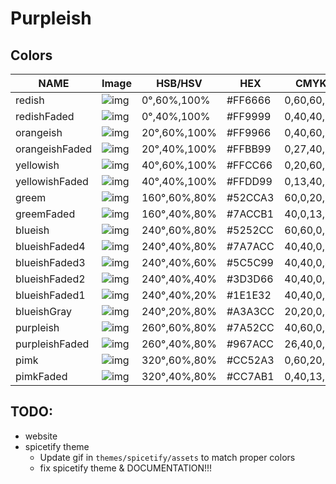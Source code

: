 # Purpleish

## Colors

|  NAME            |  Image                                                                |  HSB/HSV       |  HEX      |  CMYK        |  RGB          |
|------------------|-----------------------------------------------------------------------|----------------|-----------|--------------|---------------|
|  redish          |![img](https://raw.ehan.dev/purpleish/assets/colors/redish.png)        |  0°,60%,100%   |  #FF6666  |  0,60,60,0   |  255,102,102  |
|  redishFaded     |![img](https://raw.ehan.dev/purpleish/assets/colors/redishFaded.png)   |  0°,40%,100%   |  #FF9999  |  0,40,40,0   |  255,153,153  |
|  orangeish       |![img](https://raw.ehan.dev/purpleish/assets/colors/orangeish.png)     |  20°,60%,100%  |  #FF9966  |  0,40,60,0   |  255,153,102  |
|  orangeishFaded  |![img](https://raw.ehan.dev/purpleish/assets/colors/orangeishFaded.png)|  20°,40%,100%  |  #FFBB99  |  0,27,40,0   |  255,187,153  |
|  yellowish       |![img](https://raw.ehan.dev/purpleish/assets/colors/yellowish.png)     |  40°,60%,100%  |  #FFCC66  |  0,20,60,0   |  255,204,102  |
|  yellowishFaded  |![img](https://raw.ehan.dev/purpleish/assets/colors/yellowishFaded.png)|  40°,40%,100%  |  #FFDD99  |  0,13,40,0   |  255,221,153  |
|  greem           |![img](https://raw.ehan.dev/purpleish/assets/colors/greem.png)         |  160°,60%,80%  |  #52CCA3  |  60,0,20,20  |  82,204,163   |
|  greemFaded      |![img](https://raw.ehan.dev/purpleish/assets/colors/greemFaded.png)    |  160°,40%,80%  |  #7ACCB1  |  40,0,13,20  |  122,204,177  |
|  blueish         |![img](https://raw.ehan.dev/purpleish/assets/colors/blueish.png)       |  240°,60%,80%  |  #5252CC  |  60,60,0,20  |  82,82,204    |
|  blueishFaded4   |![img](https://raw.ehan.dev/purpleish/assets/colors/blueishFaded4.png) |  240°,40%,80%  |  #7A7ACC  |  40,40,0,20  |  122,122,204  |
|  blueishFaded3   |![img](https://raw.ehan.dev/purpleish/assets/colors/blueishFaded3.png) |  240°,40%,60%  |  #5C5C99  |  40,40,0,40  |  92,92,153    |
|  blueishFaded2   |![img](https://raw.ehan.dev/purpleish/assets/colors/blueishFaded2.png) |  240°,40%,40%  |  #3D3D66  |  40,40,0,60  |  61,61,102    |
|  blueishFaded1   |![img](https://raw.ehan.dev/purpleish/assets/colors/blueishFaded1.png) |  240°,40%,20%  |  #1E1E32  |  40,40,0,80  |  30,30,50     |
|  blueishGray     |![img](https://raw.ehan.dev/purpleish/assets/colors/blueishGray.png)   |  240°,20%,80%  |  #A3A3CC  |  20,20,0,20  |  163,163,204  |
|  purpleish       |![img](https://raw.ehan.dev/purpleish/assets/colors/purpleish.png)     |  260°,60%,80%  |  #7A52CC  |  40,60,0,20  |  122,82,204   |
|  purpleishFaded  |![img](https://raw.ehan.dev/purpleish/assets/colors/purpleishFaded.png)|  260°,40%,80%  |  #967ACC  |  26,40,0,20  |  150,122,204  |
|  pimk            |![img](https://raw.ehan.dev/purpleish/assets/colors/pimk.png)          |  320°,60%,80%  |  #CC52A3  |  0,60,20,20  |  204,82,163   |
|  pimkFaded       |![img](https://raw.ehan.dev/purpleish/assets/colors/pimkFaded.png)     |  320°,40%,80%  |  #CC7AB1  |  0,40,13,20  |  204,122,177  |

## TODO:

- website
- spicetify theme
    - Update gif in `themes/spicetify/assets` to match proper colors
    - fix spicetify theme & DOCUMENTATION!!!

